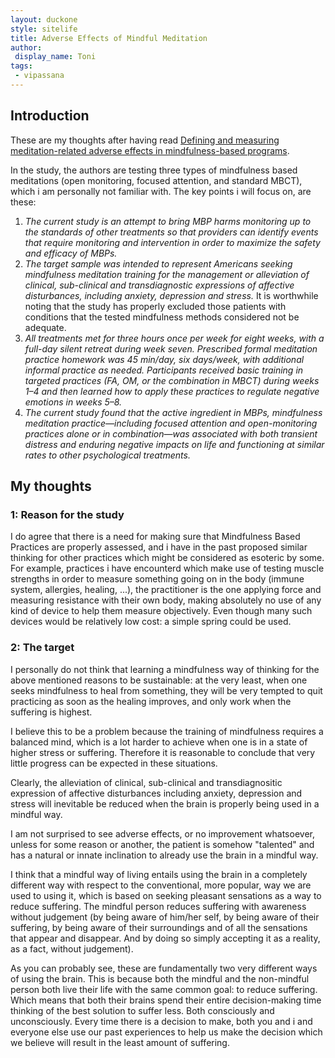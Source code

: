 ```yaml
---
layout: duckone
style: sitelife
title: Adverse Effects of Mindful Meditation
author: 
 display_name: Toni
tags:
 - vipassana
---
```


## Introduction 

These are my thoughts after having read [Defining and measuring meditation-related adverse effects in mindfulness-based programs](https://www.ncbi.nlm.nih.gov/pmc/articles/PMC8845498/#!po=1.74419).

In the study, the authors are testing three types of mindfulness based meditations (open monitoring, focused attention, and standard MBCT), which i am personally not familiar with. The key points i will focus on, are these:

1. _The current study is an attempt to bring MBP harms monitoring up to the standards of other treatments so that providers can identify events that require monitoring and intervention in order to maximize the safety and efficacy of MBPs._
2. _The target sample was intended to represent Americans seeking mindfulness meditation training for the management or alleviation of clinical, sub-clinical and transdiagnostic expressions of affective disturbances, including anxiety, depression and stress._ It is worthwhile noting that the study has properly excluded those patients with conditions that the tested mindfulness methods considered not be adequate.
3. _All treatments met for three hours once per week for eight weeks, with a full-day silent retreat during week seven. Prescribed formal meditation practice homework was 45 min/day, six days/week, with additional informal practice as needed. Participants received basic training in targeted practices (FA, OM, or the combination in MBCT) during weeks 1–4 and then learned how to apply these practices to regulate negative emotions in weeks 5–8._
4. _The current study found that the active ingredient in MBPs, mindfulness meditation practice—including focused attention and open-monitoring practices alone or in combination—was associated with both transient distress and enduring negative impacts on life and functioning at similar rates to other psychological treatments._


## My thoughts

### 1: Reason for the study

I do agree that there is a need for making sure that Mindfulness Based Practices are properly assessed, and i have in the past proposed similar thinking for other practices which might be considered as esoteric by some. For example, practices i have encounterd which make use of testing muscle strengths in order to measure something going on in the body (immune system, allergies, healing, ...), the practitioner is the one applying force and measuring resistance with their own body, making absolutely no use of any kind of device to help them measure objectively. Even though many such devices would be relatively low cost: a simple spring could be used.

### 2: The target

I personally do not think that learning a mindfulness way of thinking for the above mentioned reasons to be sustainable: at the very least, when one seeks mindfulness to heal from something, they will be very tempted to quit practicing as soon as the healing improves, and only work when the suffering is highest.

I believe this to be a problem because the training of mindfulness requires a balanced mind, which is a lot harder to achieve when one is in a state of higher stress or suffering. Therefore it is reasonable to conclude that very little progress can be expected in these situations.

Clearly, the alleviation of clinical, sub-clinical and transdiagnositic expression of affective disturbances including anxiety, depression and stress will inevitable be reduced when the brain is properly being used in a mindful way.

I am not surprised to see adverse effects, or no improvement whatsoever, unless for some reason or another, the patient is somehow "talented" and has a natural or innate inclination to already use the brain in a mindful way.

I think that a mindful way of living entails using the brain in a completely different way with respect to the conventional, more popular, way we are used to using it, which is based on seeking pleasant sensations as a way to reduce suffering. The mindful person reduces suffering with awareness without judgement (by being aware of him/her self, by being aware of their suffering, by being aware of their surroundings and of all the sensations that appear and disappear. And by doing so simply accepting it as a reality, as a fact, without judgement).

As you can probably see, these are fundamentally two very different ways of using the brain. This is because both the mindful and the non-mindful person both live their life with the same common goal: to reduce suffering. Which means that both their brains spend their entire decision-making time thinking of the best solution to suffer less. Both consciously and unconsciously. Every time there is a decision to make, both you and i and everyone else  use our past experiences to help us make the decision which we believe will result in the least amount of suffering.


